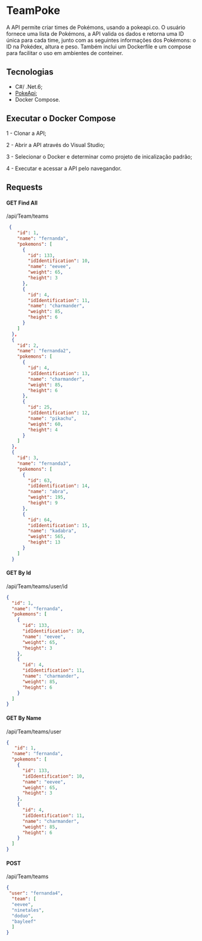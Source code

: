 
# TeamPoke



A API permite criar times de Pokémons, usando a pokeapi.co. O usuário fornece uma lista de Pokémons, a API valida os dados e retorna uma ID única para cada time, junto com as seguintes informações dos Pokémons: o ID na Pokédex, altura e peso. Também inclui um Dockerfile e um compose para facilitar o uso em ambientes de conteiner.


## Tecnologias 

- C#/ .Net.6;
- [PokeApi](https://pokeapi.co/docs/v2);
- Docker Compose.



## Executar o Docker Compose

1 - Clonar a API;

2 - Abrir a API através do Visual Studio;

3 - Selecionar o Docker e determinar como projeto de inicalização padrão;

4 - Executar e acessar a API pelo navegandor.
## Requests
#### GET Find All

/api/Team/teams

```json
 {
    "id": 1,
    "name": "fernanda",
    "pokemons": [
      {
        "id": 133,
        "idIdentification": 10,
        "name": "eevee",
        "weight": 65,
        "height": 3
      },
      {
        "id": 4,
        "idIdentification": 11,
        "name": "charmander",
        "weight": 85,
        "height": 6
      }
    ]
  },
  {
    "id": 2,
    "name": "fernanda2",
    "pokemons": [
      {
        "id": 4,
        "idIdentification": 13,
        "name": "charmander",
        "weight": 85,
        "height": 6
      },
      {
        "id": 25,
        "idIdentification": 12,
        "name": "pikachu",
        "weight": 60,
        "height": 4
      }
    ]
  },
  {
    "id": 3,
    "name": "fernanda3",
    "pokemons": [
      {
        "id": 63,
        "idIdentification": 14,
        "name": "abra",
        "weight": 195,
        "height": 9
      },
      {
        "id": 64,
        "idIdentification": 15,
        "name": "kadabra",
        "weight": 565,
        "height": 13
      }
    ]
  }
```
#### GET By Id

/api/Team/teams/user/id

```json
{
  "id": 1,
  "name": "fernanda",
  "pokemons": [
    {
      "id": 133,
      "idIdentification": 10,
      "name": "eevee",
      "weight": 65,
      "height": 3
    },
    {
      "id": 4,
      "idIdentification": 11,
      "name": "charmander",
      "weight": 85,
      "height": 6
    }
  ]
}
```

#### GET By Name

/api/Team/teams/user
```json
{
   "id": 1,
  "name": "fernanda",
  "pokemons": [
    {
      "id": 133,
      "idIdentification": 10,
      "name": "eevee",
      "weight": 65,
      "height": 3
    },
    {
      "id": 4,
      "idIdentification": 11,
      "name": "charmander",
      "weight": 85,
      "height": 6
    }
  ]
}
```

#### POST

/api/Team/teams

```json
{
 "user": "fernanda4",
  "team": [
  "eevee",
  "ninetales",
  "doduo",
  "bayleef"
  ]
}
```
